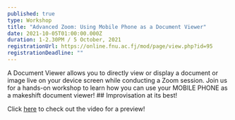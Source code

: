 ```yaml
---
published: true
type: Workshop
title: "Advanced Zoom: Using Mobile Phone as a Document Viewer"
date: 2021-10-05T01:00:00.000Z
duration: 1-2.30PM / 5 October, 2021
registrationUrl: https://online.fnu.ac.fj/mod/page/view.php?id=95
registrationDeadline: ""
---
```

A Document Viewer allows you to directly view or display a document or image live on your device screen while conducting a Zoom session. Join us for a hands-on workshop to learn how you can use your MOBILE PHONE as a makeshift document viewer! ## Improvisation at its best!

Click [here](https://www.youtube.com/watch?v=GqERjSan04A&ab_channel=WisdomCommunityofPasifikaTeachers) to check out the video for a preview!